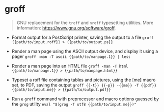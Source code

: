 # groff
> GNU replacement for the `troff` and `nroff` typesetting utilities.
> More information: <https://www.gnu.org/software/groff>.

- Format output for a PostScript printer, saving the output to a file
`groff {{path/to/input.roff}} > {{path/to/output.ps}}`

- Render a man page using the ASCII output device, and display it using a pager
`groff -man -T ascii {{path/to/manpage.1}} | less`

- Render a man page into an HTML file
`groff -man -T html {{path/to/manpage.1}} > {{path/to/manpage.html}}`

- Typeset a roff file containing tables and pictures, using the [me] macro set, to PDF, saving the output
`groff {{-t}} {{-p}} -{{me}} -T {{pdf}} {{path/to/input.me}} > {{path/to/output.pdf}}`

- Run a `groff` command with preprocessor and macro options guessed by the `grog` utility
`eval "$(grog -T utf8 {{path/to/input.me}})"`
